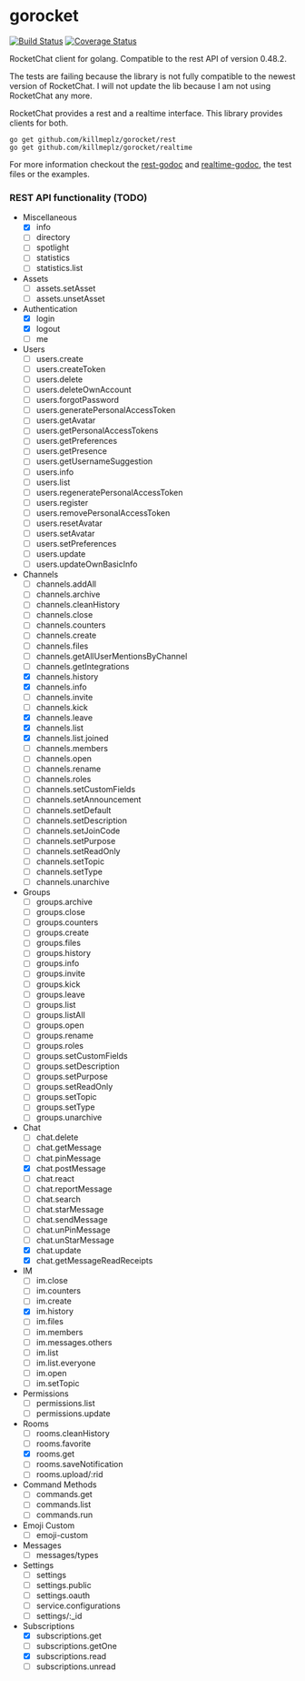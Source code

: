 # gorocket
[![Build Status](https://travis-ci.org/killmeplz/gorocket.svg?branch=master)](https://travis-ci.org/killmeplz/gorocket)
[![Coverage Status](https://coveralls.io/repos/github/killmeplz/gorocket/badge.svg?branch=master)](https://coveralls.io/github/killmeplz/gorocket?branch=master)

RocketChat client for golang. Compatible to the rest API of version 0.48.2.

The tests are failing because the library is not fully compatible to the newest version of RocketChat.
I will not update the lib because I am not using RocketChat any more.

RocketChat provides a rest and a realtime interface. This library provides clients for both.

```
go get github.com/killmeplz/gorocket/rest
go get github.com/killmeplz/gorocket/realtime
```

For more information checkout the [rest-godoc](https://godoc.org/github.com/killmeplz/gorocket/rest) and [realtime-godoc](https://godoc.org/github.com/killmeplz/gorocket/realtime), the test files or the examples.


### REST API functionality (TODO)
- Miscellaneous
    - [X] info
    - [ ] directory
    - [ ] spotlight
    - [ ] statistics
    - [ ] statistics.list
- Assets
    - [ ] assets.setAsset
    - [ ] assets.unsetAsset
- Authentication
    - [X] login
    - [X] logout
    - [ ] me
- Users
    - [ ] users.create
    - [ ] users.createToken
    - [ ] users.delete
    - [ ] users.deleteOwnAccount
    - [ ] users.forgotPassword
    - [ ] users.generatePersonalAccessToken
    - [ ] users.getAvatar
    - [ ] users.getPersonalAccessTokens
    - [ ] users.getPreferences
    - [ ] users.getPresence
    - [ ] users.getUsernameSuggestion
    - [ ] users.info
    - [ ] users.list
    - [ ] users.regeneratePersonalAccessToken
    - [ ] users.register
    - [ ] users.removePersonalAccessToken
    - [ ] users.resetAvatar
    - [ ] users.setAvatar
    - [ ] users.setPreferences
    - [ ] users.update
    - [ ] users.updateOwnBasicInfo
- Channels
	- [ ] channels.addAll
	- [ ] channels.archive
	- [ ] channels.cleanHistory
	- [ ] channels.close
	- [ ] channels.counters
	- [ ] channels.create
	- [ ] channels.files
	- [ ] channels.getAllUserMentionsByChannel
	- [ ] channels.getIntegrations
	- [X] channels.history
	- [X] channels.info
	- [ ] channels.invite
	- [ ] channels.kick
	- [X] channels.leave
	- [X] channels.list
	- [X] channels.list.joined
	- [ ] channels.members
	- [ ] channels.open
	- [ ] channels.rename
	- [ ] channels.roles
	- [ ] channels.setCustomFields
	- [ ] channels.setAnnouncement
	- [ ] channels.setDefault
	- [ ] channels.setDescription
	- [ ] channels.setJoinCode
	- [ ] channels.setPurpose
	- [ ] channels.setReadOnly
	- [ ] channels.setTopic
	- [ ] channels.setType
	- [ ] channels.unarchive
- Groups
	- [ ] groups.archive
	- [ ] groups.close
	- [ ] groups.counters
	- [ ] groups.create
	- [ ] groups.files
	- [ ] groups.history
	- [ ] groups.info
	- [ ] groups.invite
	- [ ] groups.kick
	- [ ] groups.leave
	- [ ] groups.list
	- [ ] groups.listAll
	- [ ] groups.open
	- [ ] groups.rename
	- [ ] groups.roles
	- [ ] groups.setCustomFields
	- [ ] groups.setDescription
	- [ ] groups.setPurpose
	- [ ] groups.setReadOnly
	- [ ] groups.setTopic
	- [ ] groups.setType
	- [ ] groups.unarchive
- Chat
	- [ ] chat.delete
	- [ ] chat.getMessage
	- [ ] chat.pinMessage
	- [X] chat.postMessage
	- [ ] chat.react
	- [ ] chat.reportMessage
	- [ ] chat.search
	- [ ] chat.starMessage
	- [ ] chat.sendMessage
	- [ ] chat.unPinMessage
	- [ ] chat.unStarMessage
	- [X] chat.update
	- [X] chat.getMessageReadReceipts
- IM
	- [ ] im.close
	- [ ] im.counters
	- [ ] im.create
	- [X] im.history
	- [ ] im.files
	- [ ] im.members
	- [ ] im.messages.others
	- [ ] im.list
	- [ ] im.list.everyone
	- [ ] im.open
	- [ ] im.setTopic
- Permissions
    - [ ] permissions.list
    - [ ] permissions.update
- Rooms
	- [ ] rooms.cleanHistory
	- [ ] rooms.favorite
	- [X] rooms.get
	- [ ] rooms.saveNotification
	- [ ] rooms.upload/:rid
- Command Methods
    - [ ] commands.get
    - [ ] commands.list
    - [ ] commands.run
- Emoji Custom
    - [ ] emoji-custom
- Messages
    - [ ] messages/types
- Settings
    - [ ] settings
	- [ ] settings.public
	- [ ] settings.oauth
	- [ ] service.configurations
    - [ ] settings/:_id
- Subscriptions
	- [X] subscriptions.get
	- [ ] subscriptions.getOne
	- [X] subscriptions.read
	- [ ] subscriptions.unread